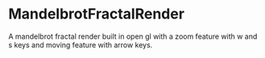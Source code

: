 # MandelbrotFractalRender
A mandelbrot fractal render built in open gl with a zoom feature with w and s keys and moving feature with arrow keys.
